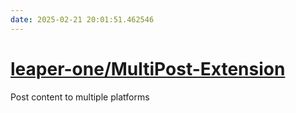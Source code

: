 ```yaml
---
date: 2025-02-21 20:01:51.462546
---
```


# [leaper-one/MultiPost-Extension](https://github.com/leaper-one/MultiPost-Extension)

Post content to multiple platforms